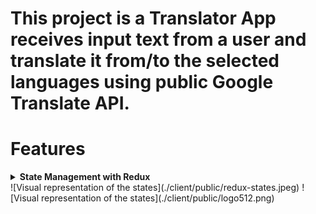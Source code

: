 # This project is a Translator App receives input text from a user and translate it from/to the selected languages using public Google Translate API.


# Features

<details>
  <summary><strong>State Management with Redux</strong></summary><br />
</details>
![Visual representation of the states](./client/public/redux-states.jpeg)
![Visual representation of the states](./client/public/logo512.png)